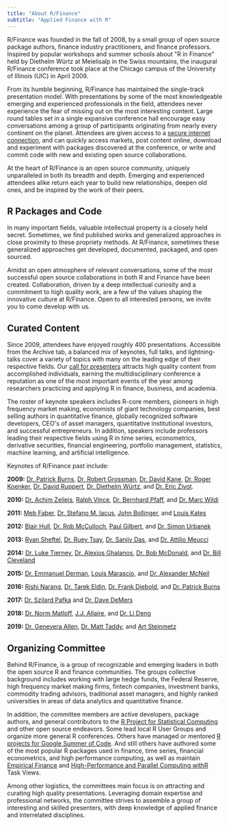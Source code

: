 ```yaml
---
title: "About R/Finance"
subtitle: "Applied Finance with R"
---
```



R/Finance was founded in the fall of 2008, by a small group of open source 
package authors, finance industry practitioners, and finance professors. 
Inspired by popular workshops and summer schools about "R in Finance" held by 
Diethelm Würtz at Meielisalp in the Swiss mountains, the inaugural R/Finance 
conference took place at the Chicago campus of the University of Illinois (UIC) 
in April 2009. 

From its humble beginning, R/Finance has maintained the single-track 
presentation model. With presentations by some of the most knowledgeable 
emerging and experienced professionals in the field, attendees never experience 
the fear of missing out on the most interesting content. Large round tables set 
in a single expansive conference hall encourage easy conversations among a group 
of participants originating from nearly every continent on the planet. Attendees
are given access to a [secure internet connection](https://accc.uic.edu/services/infrastructure/network/wireless/), 
and can quickly access markets, post content online, download and experiment 
with packages discovered at the conference, or write and commit code with new 
and existing open source collaborations.

At the heart of R/Finance is an open source community, uniquely unparalleled in 
both its breadth and depth. Emerging and experienced attendees alike return each 
year to build new relationships, deepen old ones, and be inspired by the
work of their peers. 

## R Packages and Code

In many important fields, valuable intellectual property is a closely held 
secret. Sometimes, we find published works and generalized approaches in close
proximity to these propriety methods. At R/Finance, sometimes these generalized 
approaches get developed, documented, packaged, and open sourced. 

Amidst an open atmosphere of relevant conversations, some of the most 
successful open source collaborations in both R and Finance have been 
created. Collaboration, driven by a deep intellectual curiosity and a commitment 
to high quality work, are a few of the values shaping the innovative culture at 
R/Finance. Open to all interested persons, we invite you to come develop with us.

## Curated Content  

Since 2009, attendees have enjoyed roughly 400 presentations. Accessible from 
the Archive tab, a balanced mix of keynotes, full talks, and lightning-talks 
cover a variety of topics with many on the leading edge of their respective 
fields. Our [call for presenters](https://www.rinfinance.com/cfp/) attracts high 
quality content from accomplished individuals, earning the multidisciplinary 
conference a reputation as one of the most important events of the year among 
researchers practicing and applying R in finance, business, and academia.

The roster of keynote speakers includes R-core members, pioneers in high 
frequency market making, economists of giant technology companies, best 
selling authors in quantitative finance, globally recognized software 
developers, CEO's of asset managers, quantitative institutional investors, 
and successful entrepreneurs. In addition, speakers include professors leading 
their respective fields using R in time series, econometrics, derivative 
securities, financial engineering, portfolio management, statistics, machine 
learning, and artificial intelligence.

Keynotes of R/Finance past include:

**2009:** [Dr. Patrick Burns](https://www.burns-stat.com/about-burns-statistics/), 
[Dr. Robert Grossman](http://rgrossman.com/about.html), 
[Dr. David Kane](https://www.davidkane.info/), 
[Dr. Roger Koenker](http://www.econ.uiuc.edu/~roger/), 
[Dr. David Ruppert](https://people.orie.cornell.edu/davidr/), 
[Dr. Diethelm Würtz](https://comp.phys.ethz.ch/news-and-events/nc/2016/08/in-memoriam-diethelm-wuertz.html), 
and [Dr. Eric Zivot](https://faculty.washington.edu/ezivot/). 

**2010:** [Dr. Achim Zeileis](https://eeecon.uibk.ac.at/~zeileis/), 
[Ralph Vince](https://ralphvince.com/), 
[Dr. Bernhard Pfaff](https://www.linkedin.com/in/bernhard-pfaff-8337229/), 
and [Dr. Marc Wildi](https://www.zhaw.ch/en/about-us/person/wlmr/) 

**2011:** [Meb Faber](https://mebfaber.com/about/), 
[Dr. Stefano M. Iacus](https://datasciencelab.unimi.it/index.php/about-us/stefano-iacus/), 
[John Bollinger](https://www.bollingerbands.com/about-us), 
and [Louis Kates](https://www.researchgate.net/scientific-contributions/2020132547_Louis_Kates) 

**2012:** [Blair Hull](https://www.linkedin.com/in/blairhull/), 
[Dr. Rob McCulloch](https://stat.cornell.edu/cornell-day-statistics-2018/rob-mcculloch), 
[Paul Gilbert](https://www.rdocumentation.org/collaborators/name/Paul%20Gilbert), 
and [Dr. Simon Urbanek](https://urbanek.info/)

**2013:** [Ryan Sheftel](https://www.linkedin.com/in/ryansheftel/), 
[Dr. Ruey Tsay](https://www.chicagobooth.edu/faculty/directory/t/ruey-s-tsay), 
[Dr. Sanjiv Das](https://srdas.github.io/), 
and [Dr. Attilio Meucci](https://www.linkedin.com/in/attilio-meucci-72580013/)

**2014:** [Dr. Luke Tierney](https://stat.uiowa.edu/people/luke-tierney), 
[Dr. Alexios Ghalanos](https://www.linkedin.com/in/alexios-galanos-64309165/), 
[Dr. Bob McDonald](https://www.kellogg.northwestern.edu/faculty/directory/mcdonald_robert.aspx), 
and [Dr. Bill Cleveland](https://www.stat.purdue.edu/~wsc/)  

**2015:** [Dr. Emmanuel Derman](https://ieor.columbia.edu/faculty/emanuel-derman), 
[Louis Marascio](https://www.linkedin.com/in/louismarascio/), 
and [Dr. Alexander McNeil](https://www.qrmtutorial.org/8-about/35-alexander-j-mcneil)

**2016:** [Rishi Narang](https://www.thequantbook.com/about-the-author.html),
[Dr. Tarek Eldin](https://www.geodecapital.com/firm/team/investment-leadership), 
[Dr. Frank Diebold](https://fnce.wharton.upenn.edu/profile/fdiebold/), 
and [Dr. Patrick Burns](https://www.burns-stat.com/about-burns-statistics/)  

**2017:** [Dr. Szilard Pafka](https://www.linkedin.com/in/szilard/) 
and [Dr. Dave DeMers](https://www.linkedin.com/in/david-demers-3093a/)

**2018:** [Dr. Norm Matloff](https://faculty.engineering.ucdavis.edu/matloff/), 
[J.J. Allaire](https://www.linkedin.com/in/jjallaire/), 
and [Dr. Li Deng](https://www.ece.uw.edu/people/li-deng/)

**2019:** [Dr. Genevera Allen](https://eceweb.rice.edu/people/genevera-allen),
[Dr. Matt Taddy](https://www.linkedin.com/in/matt-taddy-433078137/), 
and [Art Steinmetz](https://www.linkedin.com/in/asteinmetz/) 


## Organizing Committee 

Behind R/Finance, is a group of recognizable and emerging leaders in both the 
open source R and finance communities. The groups collective background includes 
working with large hedge funds, the Federal Reserve, high frequency market 
making firms, fintech companies, investment banks, commodity 
trading advisors, traditional asset managers, and highly ranked 
universities in areas of data analytics and quantitative finance.

In addition, the committee members are active developers, package authors, and
general contributors to the 
[R Project for Statistical Computing](https://www.r-project.org/) and other open 
source endeavors. Some lead local R User Groups and organize more general R 
conferences. Others have managed or mentored 
[R projects for Google Summer of Code](https://github.com/rstats-gsoc/). And 
still others have authored some of the most popular R packages used in finance, 
time series, financial econometrics, and high performance computing, as well as 
maintain [Empirical Finance](https://cran.r-project.org/web/views/Finance.html)
and [High-Performance and Parallel Computing withR](https://cran.r-project.org/web/views/HighPerformanceComputing.html) 
Task Views.

Among other logistics, the committees main focus is on attracting and curating 
high quality presentations. Leveraging domain expertise and professional 
networks, the committee strives to assemble a group of interesting and skilled 
presenters, with deep knowledge of applied finance and interrelated disciplines.

